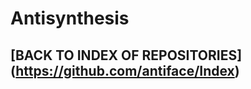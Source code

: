 Antisynthesis
=============

## [BACK TO INDEX OF REPOSITORIES] (https://github.com/antiface/Index)
